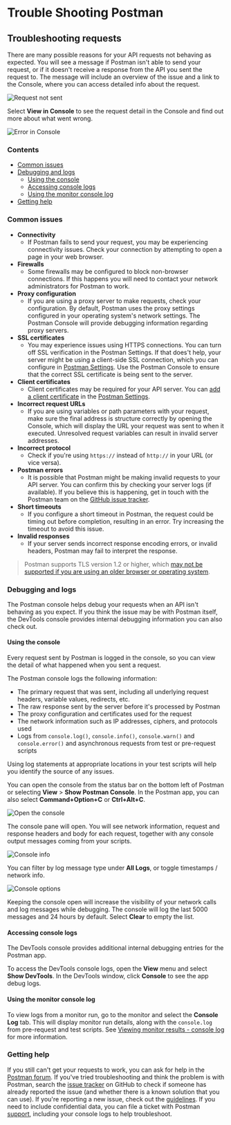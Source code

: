 # Trouble Shooting Postman

## Troubleshooting requests

There are many possible reasons for your API requests not behaving as expected. You will see a message if Postman isn't able to send your request, or if it doesn't receive a response from the API you sent the request to. The message will include an overview of the issue and a link to the Console, where you can access detailed info about the request.

![Request not sent](https://assets.postman.com/postman-docs/response-error-console-link-v8.jpg)

Select **View in Console** to see the request detail in the Console and find out more about what went wrong.

![Error in Console](https://assets.postman.com/postman-docs/console-pane-opened-from-response-v8.jpg)

### Contents <a href="#contents" id="contents"></a>

* [Common issues](https://learning.postman.com/docs/sending-requests/troubleshooting-api-requests/#common-issues)
* [Debugging and logs](https://learning.postman.com/docs/sending-requests/troubleshooting-api-requests/#debugging-and-logs)
  * [Using the console](https://learning.postman.com/docs/sending-requests/troubleshooting-api-requests/#using-the-console)
  * [Accessing console logs](https://learning.postman.com/docs/sending-requests/troubleshooting-api-requests/#accessing-console-logs)
  * [Using the monitor console log](https://learning.postman.com/docs/sending-requests/troubleshooting-api-requests/#using-the-monitor-console-log)
* [Getting help](https://learning.postman.com/docs/sending-requests/troubleshooting-api-requests/#getting-help)

### Common issues <a href="#common-issues" id="common-issues"></a>

* **Connectivity**
  * If Postman fails to send your request, you may be experiencing connectivity issues. Check your connection by attempting to open a page in your web browser.
* **Firewalls**
  * Some firewalls may be configured to block non-browser connections. If this happens you will need to contact your network administrators for Postman to work.
* **Proxy configuration**
  * If you are using a proxy server to make requests, check your configuration. By default, Postman uses the proxy settings configured in your operating system's network settings. The Postman Console will provide debugging information regarding proxy servers.
* **SSL certificates**
  * You may experience issues using HTTPS connections. You can turn off SSL verification in the Postman Settings. If that does't help, your server might be using a client-side SSL connection, which you can configure in [Postman Settings](https://learning.postman.com/docs/getting-started/settings/). Use the Postman Console to ensure that the correct SSL certificate is being sent to the server.
* **Client certificates**
  * Client certificates may be required for your API server. You can [add a client certificate](https://learning.postman.com/docs/sending-requests/certificates/) in the [Postman Settings](https://learning.postman.com/docs/getting-started/settings/).
* **Incorrect request URLs**
  * If you are using variables or path parameters with your request, make sure the final address is structure correctly by opening the Console, which will display the URL your request was sent to when it executed. Unresolved request variables can result in invalid server addresses.
* **Incorrect protocol**
  * Check if you're using `https://` instead of `http://` in your URL (or vice versa).
* **Postman errors**
  * It is possible that Postman might be making invalid requests to your API server. You can confirm this by checking your server logs (if available). If you believe this is happening, get in touch with the Postman team on the [GitHub issue tracker](https://github.com/postmanlabs/postman-app-support/issues).
* **Short timeouts**
  * If you configure a short timeout in Postman, the request could be timing out before completion, resulting in an error. Try increasing the timeout to avoid this issue.
* **Invalid responses**
  * If your server sends incorrect response encoding errors, or invalid headers, Postman may fail to interpret the response.

> Postman supports TLS version 1.2 or higher, which [may not be supported if you are using an older browser or operating system](https://support.postman.com/hc/en-us/articles/360041392573-Deprecating-TLS-1-0-and-TLS-1-1).

### Debugging and logs <a href="#debugging-and-logs" id="debugging-and-logs"></a>

The Postman console helps debug your requests when an API isn't behaving as you expect. If you think the issue may be with Postman itself, the DevTools console provides internal debugging information you can also check out.

#### Using the console <a href="#using-the-console" id="using-the-console"></a>

Every request sent by Postman is logged in the console, so you can view the detail of what happened when you sent a request.

The Postman console logs the following information:

* The primary request that was sent, including all underlying request headers, variable values, redirects, etc.
* The raw response sent by the server before it's processed by Postman
* The proxy configuration and certificates used for the request
* The network information such as IP addresses, ciphers, and protocols used
* Logs from `console.log()`, `console.info()`, `console.warn()` and `console.error()` and asynchronous requests from test or pre-request scripts

Using log statements at appropriate locations in your test scripts will help you identify the source of any issues.

You can open the console from the status bar on the bottom left of Postman or selecting **View** > **Show Postman Console**. In the Postman app, you can also select **Command+Option+C** or **Ctrl+Alt+C**.

![Open the console](https://assets.postman.com/postman-docs/console-pane-button.jpg)

The console pane will open. You will see network information, request and response headers and body for each request, together with any console output messages coming from your scripts.

![Console info](https://assets.postman.com/postman-docs/console-logs-in-pane-v8.jpg)

You can filter by log message type under **All Logs**, or toggle timestamps / network info.

![Console options](https://assets.postman.com/postman-docs/console-pane-log-options-v8.jpg)

Keeping the console open will increase the visibility of your network calls and log messages while debugging. The console will log the last 5000 messages and 24 hours by default. Select **Clear** to empty the list.

#### Accessing console logs <a href="#accessing-console-logs" id="accessing-console-logs"></a>

The DevTools console provides additional internal debugging entries for the Postman app.

To access the DevTools console logs, open the **View** menu and select **Show DevTools**. In the DevTools window, click **Console** to see the app debug logs.

#### Using the monitor console log <a href="#using-the-monitor-console-log" id="using-the-monitor-console-log"></a>

To view logs from a monitor run, go to the monitor and select the **Console Log** tab. This will display monitor run details, along with the `console.log` from pre-request and test scripts. See [Viewing monitor results - console log](https://learning.postman.com/docs/designing-and-developing-your-api/monitoring-your-api/viewing-monitor-results/#console-log) for more information.

### Getting help <a href="#getting-help" id="getting-help"></a>

If you still can't get your requests to work, you can ask for help in the [Postman forum](https://community.postman.com). If you've tried troubleshooting and think the problem is with Postman, search the [issue tracker](https://github.com/postmanlabs/postman-app-support/issues) on GitHub to check if someone has already reported the issue (and whether there is a known solution that you can use). If you're reporting a new issue, check out the [guidelines](https://github.com/postmanlabs/postman-app-support/#guidelines-for-reporting-issues). If you need to include confidential data, you can file a ticket with Postman [support](https://support.postman.com/hc/en-us), including your console logs to help troubleshoot.
